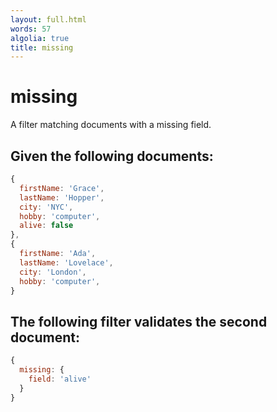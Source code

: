 ```yaml
---
layout: full.html
words: 57
algolia: true
title: missing
---
```


# missing

A filter matching documents with a missing field.

## Given the following documents:

```javascript
{
  firstName: 'Grace',
  lastName: 'Hopper',
  city: 'NYC',
  hobby: 'computer',
  alive: false
},
{
  firstName: 'Ada',
  lastName: 'Lovelace',
  city: 'London',
  hobby: 'computer',
}
```

## The following filter validates the second document:

```javascript
{
  missing: {
    field: 'alive'
  }
}
```
